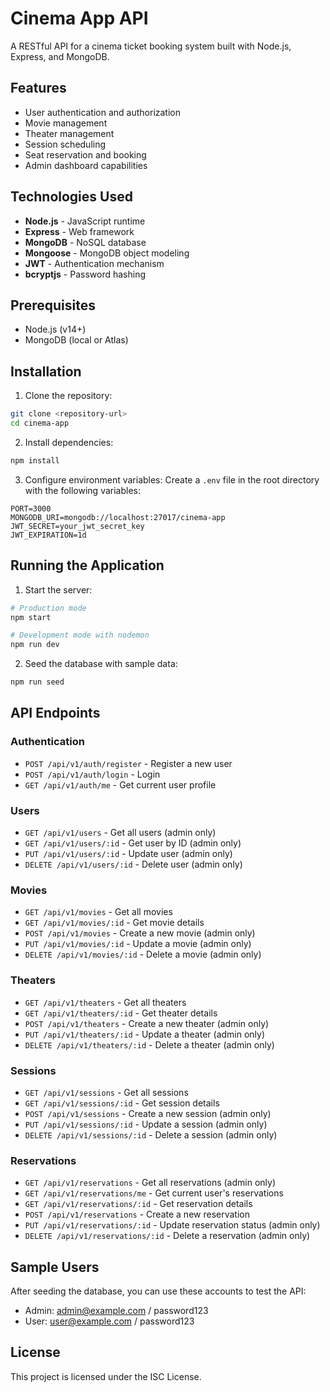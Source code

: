 # Cinema App API

A RESTful API for a cinema ticket booking system built with Node.js, Express, and MongoDB.

## Features

- User authentication and authorization
- Movie management
- Theater management
- Session scheduling
- Seat reservation and booking
- Admin dashboard capabilities

## Technologies Used

- **Node.js** - JavaScript runtime
- **Express** - Web framework
- **MongoDB** - NoSQL database
- **Mongoose** - MongoDB object modeling
- **JWT** - Authentication mechanism
- **bcryptjs** - Password hashing

## Prerequisites

- Node.js (v14+)
- MongoDB (local or Atlas)

## Installation

1. Clone the repository:
```bash
git clone <repository-url>
cd cinema-app
```

2. Install dependencies:
```bash
npm install
```

3. Configure environment variables:
Create a `.env` file in the root directory with the following variables:
```
PORT=3000
MONGODB_URI=mongodb://localhost:27017/cinema-app
JWT_SECRET=your_jwt_secret_key
JWT_EXPIRATION=1d
```

## Running the Application

1. Start the server:
```bash
# Production mode
npm start

# Development mode with nodemon
npm run dev
```

2. Seed the database with sample data:
```bash
npm run seed
```

## API Endpoints

### Authentication
- `POST /api/v1/auth/register` - Register a new user
- `POST /api/v1/auth/login` - Login
- `GET /api/v1/auth/me` - Get current user profile

### Users
- `GET /api/v1/users` - Get all users (admin only)
- `GET /api/v1/users/:id` - Get user by ID (admin only)
- `PUT /api/v1/users/:id` - Update user (admin only)
- `DELETE /api/v1/users/:id` - Delete user (admin only)

### Movies
- `GET /api/v1/movies` - Get all movies
- `GET /api/v1/movies/:id` - Get movie details
- `POST /api/v1/movies` - Create a new movie (admin only)
- `PUT /api/v1/movies/:id` - Update a movie (admin only)
- `DELETE /api/v1/movies/:id` - Delete a movie (admin only)

### Theaters
- `GET /api/v1/theaters` - Get all theaters
- `GET /api/v1/theaters/:id` - Get theater details
- `POST /api/v1/theaters` - Create a new theater (admin only)
- `PUT /api/v1/theaters/:id` - Update a theater (admin only)
- `DELETE /api/v1/theaters/:id` - Delete a theater (admin only)

### Sessions
- `GET /api/v1/sessions` - Get all sessions
- `GET /api/v1/sessions/:id` - Get session details
- `POST /api/v1/sessions` - Create a new session (admin only)
- `PUT /api/v1/sessions/:id` - Update a session (admin only)
- `DELETE /api/v1/sessions/:id` - Delete a session (admin only)

### Reservations
- `GET /api/v1/reservations` - Get all reservations (admin only)
- `GET /api/v1/reservations/me` - Get current user's reservations
- `GET /api/v1/reservations/:id` - Get reservation details
- `POST /api/v1/reservations` - Create a new reservation
- `PUT /api/v1/reservations/:id` - Update reservation status (admin only)
- `DELETE /api/v1/reservations/:id` - Delete a reservation (admin only)

## Sample Users

After seeding the database, you can use these accounts to test the API:

- Admin: admin@example.com / password123
- User: user@example.com / password123

## License

This project is licensed under the ISC License.
